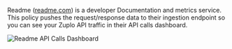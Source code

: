 Readme ([readme.com](https://readme.com)) is a developer Documentation and
metrics service. This policy pushes the request/response data to their ingestion
endpoint so you can see your Zuplo API traffic in their API calls dashboard.

![Readme API Calls Dashboard](https://cdn.zuplo.com/assets/071b2ead-7769-413b-a66a-133ae6fd755d.png)
